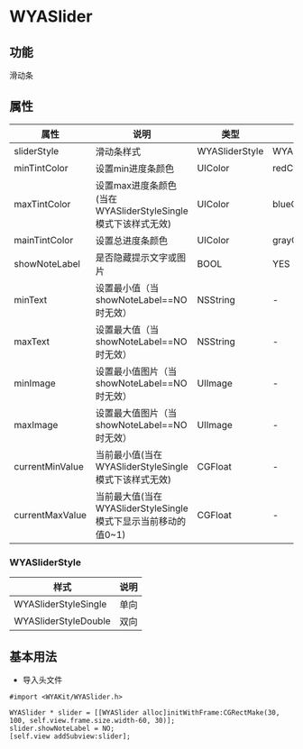 # WYASlider

## 功能

滑动条

## 属性

属性 | 说明 | 类型 | 默认值
---|---|---|---
sliderStyle|滑动条样式|WYASliderStyle|WYASliderStyleSingle
minTintColor|设置min进度条颜色|UIColor|redColor
maxTintColor|设置max进度条颜色(当在WYASliderStyleSingle模式下该样式无效)|UIColor|blueColor
mainTintColor|设置总进度条颜色|UIColor|grayColor
showNoteLabel|是否隐藏提示文字或图片|BOOL|YES
minText|设置最小值（当showNoteLabel==NO时无效）|NSString|-
maxText|设置最大值（当showNoteLabel==NO时无效）|NSString|-
minImage|设置最小值图片（当showNoteLabel==NO时无效）|UIImage|-
maxImage|设置最大值图片（当showNoteLabel==NO时无效）|UIImage|-
currentMinValue|当前最小值(当在WYASliderStyleSingle模式下该样式无效)|CGFloat|-
currentMaxValue|当前最大值(当在WYASliderStyleSingle模式下显示当前移动的值0~1)|CGFloat|-

### WYASliderStyle

样式|说明
---|---
WYASliderStyleSingle|单向
WYASliderStyleDouble|双向

## 基本用法

* 导入头文件
```
#import <WYAKit/WYASlider.h>
```

```object-C
WYASlider * slider = [[WYASlider alloc]initWithFrame:CGRectMake(30, 100, self.view.frame.size.width-60, 30)];
slider.showNoteLabel = NO;
[self.view addSubview:slider];
```


